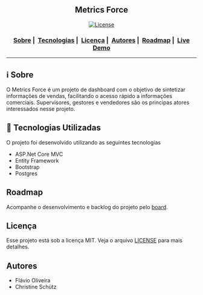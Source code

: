 <h2 align="center">Metrics Force</h2>


<p align="center">
  <a href="LICENSE">
    <img alt="License" src="https://img.shields.io/badge/license-MIT-%23F8952D">
  </a>
</p>

<h3 align="center">
  <a href="#information_source-sobre">Sobre</a>&nbsp;|&nbsp;
  <a href="#rocket-tecnologias-utilizadas">Tecnologias</a>&nbsp;|&nbsp;
  <a href="#licença">Licença</a>&nbsp;|&nbsp;
  <a href="#autores">Autores</a>&nbsp;|&nbsp;
  <a href="#roadmap">Roadmap</a>&nbsp;|&nbsp;
  <a href="#">Live Demo</a>
</h3>

___


## :information_source: **Sobre**

O Metrics Force é um projeto de dashboard com o objetivo de sintetizar informações de vendas, facilitando o acesso rápido a informações comerciais. 
Supervisores, gestores e vendedores são os principas atores interessados nesse projeto.


## :rocket: **Tecnologias Utilizadas**

O projeto foi desenvolvido utilizando as seguintes tecnologias

- ASP.Net Core MVC
- Entity Framework
- Bootstrap
- Postgres

## **Roadmap**

Acompanhe o desenvolvimento e backlog do projeto pelo [board](https://github.com/oliveira-flavio/metrics-force-app/projects/1).

## **Licença**

Esse projeto está sob a licença MIT. Veja o arquivo [LICENSE](LICENSE) para mais detalhes.

## **Autores**

- Flávio Oliveira
- Christine Schütz

